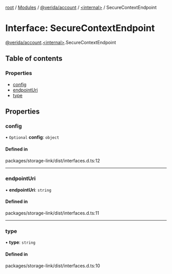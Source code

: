 [root](../README.md) / [Modules](../modules.md) / [@verida/account](../modules/verida_account.md) / [<internal\>](../modules/verida_account._internal_.md) / SecureContextEndpoint

# Interface: SecureContextEndpoint

[@verida/account](../modules/verida_account.md).[<internal\>](../modules/verida_account._internal_.md).SecureContextEndpoint

## Table of contents

### Properties

- [config](verida_account._internal_.SecureContextEndpoint.md#config)
- [endpointUri](verida_account._internal_.SecureContextEndpoint.md#endpointuri)
- [type](verida_account._internal_.SecureContextEndpoint.md#type)

## Properties

### config

• `Optional` **config**: `object`

#### Defined in

packages/storage-link/dist/interfaces.d.ts:12

___

### endpointUri

• **endpointUri**: `string`

#### Defined in

packages/storage-link/dist/interfaces.d.ts:11

___

### type

• **type**: `string`

#### Defined in

packages/storage-link/dist/interfaces.d.ts:10
